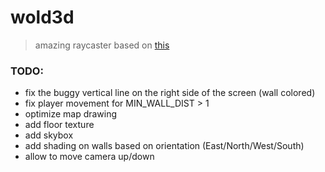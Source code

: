 # wold3d #

> amazing raycaster based on [this](http://permadi.com/1996/05/ray-casting-tutorial-table-of-contents/)

### TODO: ###

* fix the buggy vertical line on the right side of the screen (wall colored)
* fix player movement for MIN_WALL_DIST > 1
* optimize map drawing
* add floor texture
* add skybox
* add shading on walls based on orientation (East/North/West/South)
* allow to move camera up/down
